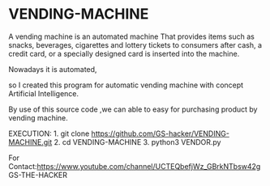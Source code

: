 # VENDING-MACHINE

A vending machine is an automated machine
That provides items such as snacks, beverages, cigarettes and lottery tickets to consumers after cash, a credit card, or a specially designed card is inserted into the machine.

Nowadays it is automated,

so I created this program for automatic vending machine with concept Artificial Intelligence.

By use of this source code ,we can able to easy for purchasing product by vending machine.



EXECUTION:
         1. git clone https://github.com/GS-hacker/VENDING-MACHINE.git
         2. cd VENDING-MACHINE
         3. python3 VENDOR.py
         
For Contact:https://www.youtube.com/channel/UCTEQbefjWz_GBrkNTbsw42g
            GS-THE-HACKER
            

